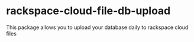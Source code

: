 rackspace-cloud-file-db-upload
==============================

This package allows you to upload your database daily to rackspace cloud files
